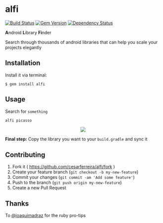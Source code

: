 # alfi

[![Build Status](https://travis-ci.org/cesarferreira/alfi.svg?branch=master)](https://travis-ci.org/cesarferreira/alfi) [![Gem Version](http://img.shields.io/gem/v/alfi.svg?style=flat)](http://badge.fury.io/rb/alfi) [![Dependency Status](https://gemnasium.com/cesarferreira/alfi.svg)](https://gemnasium.com/cesarferreira/alfi)


**A**ndroid **L**ibrary **Fi**nder

Search through thousands of android libraries that can help you scale your projects elegantly

## Installation

Install it via terminal:

    $ gem install alfi

## Usage

Search for `something`

```bash
alfi picasso
```

<p align="center">
<img src="https://raw.github.com/cesarferreira/alfi/master/extras/images/terminal01.gif" />
</p>

**Final step:** Copy the library you want to your `build.gradle` and sync it


## Contributing

1. Fork it ( https://github.com/cesarferreira/alfi/fork )
2. Create your feature branch (`git checkout -b my-new-feature`)
3. Commit your changes (`git commit -am 'Add some feature'`)
4. Push to the branch (`git push origin my-new-feature`)
5. Create a new Pull Request


## Thanks
To [@joaquimadraz](https://github.com/joaquimadraz) for the ruby pro-tips
